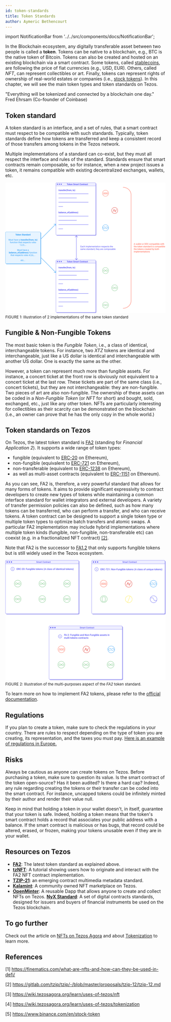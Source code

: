 ```yaml
---
id: token-standards
title: Token Standards
author: Aymeric Bethencourt
---
```


import NotificationBar from '../../src/components/docs/NotificationBar';

In the Blockchain ecosystem, any digitally transferable asset between two people is called a **token**. Tokens can be native to a blockchain, e.g., BTC is the native token of Bitcoin. Tokens can also be created and hosted on an existing blockchain via a smart contract. Some tokens, called [stablecoins](/defi/stablecoins), are following the price of fiat currencies (e.g., USD, EUR). Others, called _NFT_, can represent collectibles or art. Finally, tokens can represent rights of ownership of real-world estates or companies (i.e., [stock tokens](https://www.binance.com/en/stock-token)). In this chapter, we will see the main token types and token standards on Tezos.

<NotificationBar>
  <p>"Everything will be tokenized and connected by a blockchain one day."
  <br />Fred Ehrsam (Co-founder of Coinbase)</p>
</NotificationBar>

## Token standard
A token standard is an interface, and a set of rules, that a smart contract must respect to be compatible with such standards. Typically, token standards define how tokens are transferred and keep a consistent record of those transfers among tokens in the Tezos network.

Multiple implementations of a standard can co-exist, but they must all respect the interface and rules of the standard. Standards ensure that smart contracts remain composable, so for instance, when a new project issues a token, it remains compatible with existing decentralized exchanges, wallets, etc.

![](../../static/img/defi/standards.svg)
<small className="figure">FIGURE 1: Illustration of 2 implementations of the same token standard</small>

## Fungible & Non-Fungible Tokens
The most basic token is the _Fungible Token_, i.e., a class of identical, interchangeable tokens. For instance, two _XTZ_ tokens are identical and interchangeable, just like a US dollar is identical and interchangeable with another US dollar. One is exactly the same as the other.

However, a token can represent much more than fungible assets. For instance, a concert ticket at the front row is obviously not equivalent to a concert ticket at the last row. These tickets are part of the same class (i.e., concert tickets), but they are not interchangeable: they are non-fungible. Two pieces of art are also non-fungible. The ownership of these assets can be coded in a _Non-Fungible Token_ (or _NFT_ for short) and bought, sold, exchanged, etc., just like any other token. NFTs are particularly interesting for collectibles as their scarcity can be demonstrated on the blockchain (i.e., an owner can prove that he has the only copy in the whole world.)

## Token standards on Tezos
On Tezos, the latest token standard is [FA2](https://gitlab.com/tzip/tzip/-/blob/master/proposals/tzip-12/tzip-12.md) (standing for _Financial Application 2_). It supports a wide range of token types: 
- fungible (equivalent to [ERC-20](https://ethereum.org/en/developers/docs/standards/tokens/) on Ethereum),
- non-fungible (equivalent to [ERC-721](https://ethereum.org/en/developers/docs/standards/tokens/) on Ethereum),
- non-transferable (equivalent to [ERC-1238](https://ethereum.org/en/developers/docs/standards/tokens/) on Ethereum),
- as well as multi-asset contracts (equivalent to [ERC-1151](https://ethereum.org/en/developers/docs/standards/tokens/) on Ethereum).

As you can see, FA2 is, therefore, a very powerful standard that allows for many forms of tokens. It aims to provide significant expressivity to contract developers to create new types of tokens while maintaining a common interface standard for wallet integrators and external developers. A variety of transfer permission policies can also be defined, such as how many tokens can be transferred, who can perform a transfer, and who can receive tokens. A token contract can be designed to support a single token type or multiple token types to optimize batch transfers and atomic swaps. A particular FA2 implementation may include hybrid implementations where multiple token kinds (fungible, non-fungible, non-transferable etc) can coexist (e.g. in a fractionalized NFT contract) [[2]](/defi/token-standards#references).

Note that FA2 is the successor to [FA1.2](https://assets.tqtezos.com/docs/token-contracts/fa12/1-fa12-intro/) that only supports fungible tokens but is still widely used in the Tezos ecosystem. 

![](../../static/img/defi/tokens.svg)
<small className="figure">FIGURE 2: Illustration of the multi-purposes aspect of the _FA2_ token standard.</small>

To learn more on how to implement FA2 tokens, please refer to the [official documentation](https://gitlab.com/tzip/tzip/-/blob/master/proposals/tzip-12/tzip-12.md).

## Regulations
If you plan to create a token, make sure to check the regulations in your country. There are rules to respect depending on the type of token you are creating, its representation, and the taxes you must pay. [Here is an example of regulations in Europe.](http://thinkblocktank.org/wp-content/uploads/2019/08/thinkBLOCKtank-Token-Regulation-Paper-v1.0-Part-C.pdf)

## Risks
Always be cautious as anyone can create tokens on Tezos. Before purchasing a token, make sure to question its value. Is the smart contract of the token open-source? Has it been audited? Is there a hard cap? Indeed, any rule regarding creating the tokens or their transfer can be coded into the smart contract. For instance, uncapped tokens could be infinitely minted by their author and render their value null.

<NotificationBar>
  <p>Keep in mind that holding a token in your wallet doesn't, in itself, guarantee that your token is safe. Indeed, holding a token means that the token's smart contract holds a record that associates your public address with a balance. If the smart contract is malicious or has bugs, that record could be altered, erased, or frozen, making your tokens unusable even if they are in your wallet.</p>
</NotificationBar> 

## Resources on Tezos
- **[FA2](https://gitlab.com/tzip/tzip/-/blob/master/proposals/tzip-12/tzip-12.md)**: The latest token standard as explained above.
- **[tzNFT](https://github.com/tqtezos/nft-tutorial)**: A tutorial showing users how to originate and interact with the FA2 NFT contract implementation.
- **[TZIP-21](https://gitlab.com/tzip/tzip/-/blob/master/proposals/tzip-21/tzip-21.md)**: an emerging contract multimedia metadata standard.
- **[Kalamint](https://kalamint.io/)**: A community owned NFT marketplace on Tezos.
- **[OpenMinter](https://github.com/tqtezos/minter)**: A reusable Dapp that allows anyone to create and collect NFTs on Tezos.
**[NyX Standard](https://gitlab.com/equisafe/nyx)**: A set of digital contracts standards, designed for issuers and buyers of financial instruments be used on the Tezos blockchain.

## To go further
Check out the article on [NFTs on Tezos Agora](https://wiki.tezosagora.org/learn/uses-of-tezos/nft) and about [Tokenization](https://wiki.tezosagora.org/learn/uses-of-tezos/tokenization) to learn more.

## References

[1] https://finematics.com/what-are-nfts-and-how-can-they-be-used-in-defi/

[2] https://gitlab.com/tzip/tzip/-/blob/master/proposals/tzip-12/tzip-12.md

[3] https://wiki.tezosagora.org/learn/uses-of-tezos/nft

[4] https://wiki.tezosagora.org/learn/uses-of-tezos/tokenization

[5] https://www.binance.com/en/stock-token